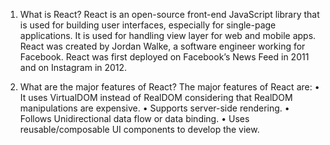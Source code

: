 1. What is React?
React is an open-source front-end JavaScript library that is used for
building user interfaces, especially for single-page applications. It is used
for handling view layer for web and mobile apps. React was created by
Jordan Walke, a software engineer working for Facebook. React was first
deployed on Facebook’s News Feed in 2011 and on Instagram in 2012.

2. What are the major features of React?
The major features of React are:
• It uses VirtualDOM instead of RealDOM considering that RealDOM manipulations are expensive.
• Supports server-side rendering.
• Follows Unidirectional data flow or data binding.
• Uses reusable/composable UI components to develop the view.